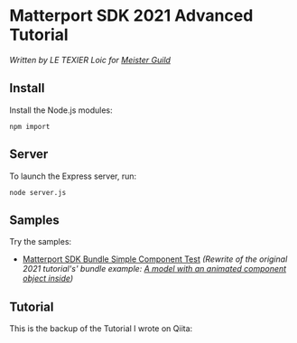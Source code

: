 # Matterport SDK 2021 Advanced Tutorial
_Written by LE TEXIER Loic for [Meister Guild](https://m-gild.com)_

## Install
Install the Node.js modules:

```
npm import
```
## Server
To launch the Express server, run:

```
node server.js
```
## Samples
Try the samples:

- [Matterport SDK Bundle Simple Component Test](https://localhost:8000) _(Rewrite of the original 2021 tutorial's' bundle example: [A model with an animated component object inside](https://github.com/loic-meister-guild/pj-matterport-sdk-2021-tutorial))_

## Tutorial
This is the backup of the Tutorial I wrote on Qiita:

